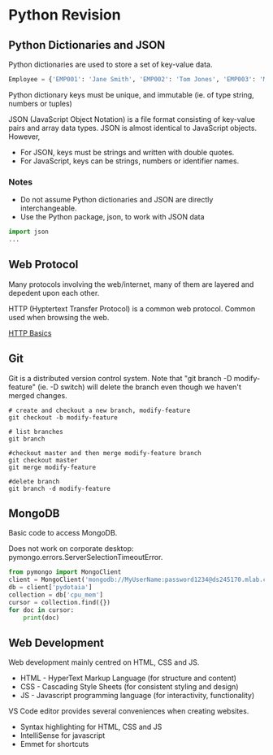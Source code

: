 # Python Revision

## Python Dictionaries and JSON
Python dictionaries are used to store a set of key-value data.
```python
Employee = {'EMP001': 'Jane Smith', 'EMP002': 'Tom Jones', 'EMP003': 'Mary Tan'}
```
Python dictionary keys must be unique, and immutable (ie. of type string, numbers or tuples)


JSON (JavaScript Object Notation) is a file format consisting of key-value pairs and array data types.
JSON is almost identical to JavaScript objects. However,  
- For JSON, keys must be strings and written with double quotes. 
- For JavaScript, keys can be strings, numbers or identifier names.


### Notes
- Do not assume Python dictionaries and JSON are directly interchangeable.
- Use the Python package, json, to work with JSON data
```python
import json
...
```

## Web Protocol
Many protocols involving the web/internet, many of them are layered and depedent upon each other.

HTTP (Hyptertext Transfer Protocol) is a common web protocol. Common used when browsing the web.

[HTTP Basics](https://www.ntu.edu.sg/home/ehchua/programming/webprogramming/HTTP_Basics.html)


## Git

Git is a distributed version control system.
Note that "git branch -D modify-feature" (ie. -D switch) will delete the branch even though we haven't merged changes.

```git
# create and checkout a new branch, modify-feature
git checkout -b modify-feature

# list branches
git branch

#checkout master and then merge modify-feature branch
git checkout master
git merge modify-feature

#delete branch
git branch -d modify-feature
```


## MongoDB

Basic code to access MongoDB.

Does not work on corporate desktop: pymongo.errors.ServerSelectionTimeoutError.

```python
from pymongo import MongoClient
client = MongoClient('mongodb://MyUserName:password1234@ds245170.mlab.com:45170/pydotaia', connect=False)
db = client['pydotaia']
collection = db['cpu_mem']
cursor = collection.find({})
for doc in cursor:
    print(doc)
```


## Web Development
Web development mainly centred on HTML, CSS and JS.

- HTML - HyperText Markup Language (for structure and content)
- CSS - Cascading Style Sheets (for consistent styling and design)
- JS - Javascript programming language (for interactivity, functionality)

VS Code editor provides several conveniences when creating websites.
- Syntax highlighting for HTML, CSS and JS
- IntelliSense for javascript
- Emmet for shortcuts
